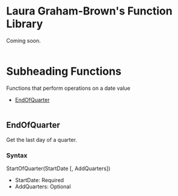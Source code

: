 # Laura Graham-Brown's Function Library
Coming soon.
</br></br>

# Subheading Functions
Functions that perform operations on a date value
* [EndOfQuarter](https://github.com/yourekittenme/powerapps-custom-functions/tree/main/custom_functions_graham-brown#EndOfQuarter)
</br></br>

## EndOfQuarter
Get the last day of a quarter.
### Syntax
StartOfQuarter(StartDate [, AddQuarters])
* StartDate: Required
* AddQuarters: Optional
</br></br>
